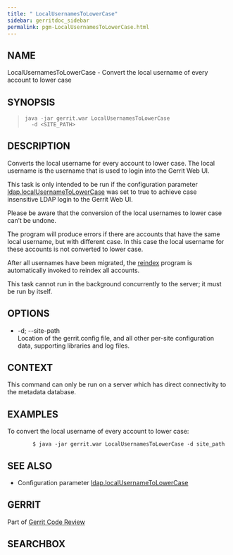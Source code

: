 ```yaml
---
title: " LocalUsernamesToLowerCase"
sidebar: gerritdoc_sidebar
permalink: pgm-LocalUsernamesToLowerCase.html
---
```

## NAME

LocalUsernamesToLowerCase - Convert the local username of every account
to lower case

## SYNOPSIS

> 
> 
>     java -jar gerrit.war LocalUsernamesToLowerCase
>       -d <SITE_PATH>

## DESCRIPTION

Converts the local username for every account to lower case. The local
username is the username that is used to login into the Gerrit Web UI.

This task is only intended to be run if the configuration parameter
[ldap.localUsernameToLowerCase](config-gerrit.html#ldap.localUsernameToLowerCase)
was set to true to achieve case insensitive LDAP login to the Gerrit Web
UI.

Please be aware that the conversion of the local usernames to lower case
can’t be undone.

The program will produce errors if there are accounts that have the same
local username, but with different case. In this case the local username
for these accounts is not converted to lower case.

After all usernames have been migrated, the [reindex](pgm-reindex.html)
program is automatically invoked to reindex all accounts.

This task cannot run in the background concurrently to the server; it
must be run by itself.

## OPTIONS

  - \-d; --site-path  
    Location of the gerrit.config file, and all other per-site
    configuration data, supporting libraries and log files.

## CONTEXT

This command can only be run on a server which has direct connectivity
to the metadata database.

## EXAMPLES

To convert the local username of every account to lower case:

``` 
        $ java -jar gerrit.war LocalUsernamesToLowerCase -d site_path
```

## SEE ALSO

  - Configuration parameter
    [ldap.localUsernameToLowerCase](config-gerrit.html#ldap.localUsernameToLowerCase)

## GERRIT

Part of [Gerrit Code Review](index.html)

## SEARCHBOX

